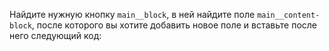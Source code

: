 
Найдите нужную кнопку `main__block`, в ней найдите поле `main__content-block`, после которого вы хотите добавить новое поле и вставьте после него следующий код:
